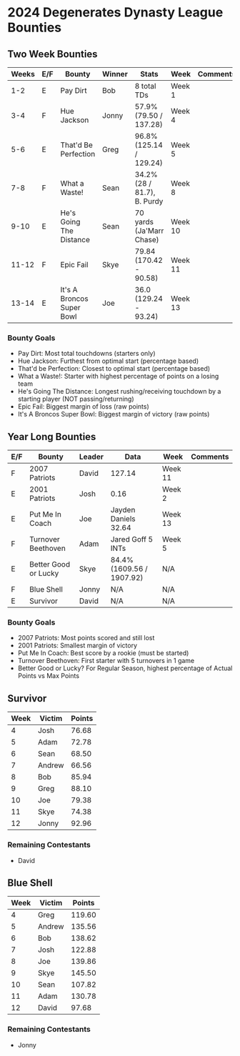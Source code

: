 # 2024 Degenerates Dynasty League Bounties

## Two Week Bounties

| Weeks | E/F | Bounty                    | Winner  | Stats                            | Week    | Comments |
|-------|-----|---------------------------|---------|----------------------------------|---------|----------|
| 1-2   | E   | Pay Dirt                  | Bob     | 8 total TDs                      | Week 1  |          |
| 3-4   | F   | Hue Jackson               | Jonny   | 57.9% (79.50 / 137.28)           | Week 4  |          |
| 5-6   | E   | That'd Be Perfection      | Greg    | 96.8% (125.14 / 129.24)          | Week 5  |          |
| 7-8   | F   | What a Waste!             | Sean    | 34.2% (28 / 81.7), B. Purdy      | Week 8  |          |
| 9-10  | E   | He's Going The Distance   | Sean    | 70 yards (Ja'Marr Chase)         | Week 10 |          |
| 11-12 | F   | Epic Fail                 | Skye    | 79.84 (170.42 - 90.58)           | Week 11 |          |
| 13-14 | E   | It's A Broncos Super Bowl | Joe     | 36.0 (129.24 - 93.24)            | Week 13 |          |                                                                                                    


### Bounty Goals

  - Pay Dirt: Most total touchdowns (starters only)
  - Hue Jackson: Furthest from optimal start (percentage based)
  - That'd be Perfection: Closest to optimal start (percentage based)
  - What a Waste!: Starter with highest percentage of points on a losing team
  - He's Going The Distance: Longest rushing/receiving touchdown by a starting player (NOT passing/returning)
  - Epic Fail: Biggest margin of loss (raw points)
  - It's A Broncos Super Bowl: Biggest margin of victory (raw points)

## Year Long Bounties

| E/F | Bounty               | Leader  | Data                      | Week    | Comments |
|-----|----------------------|---------|---------------------------|---------|----------|
| F   | 2007 Patriots        | David   | 127.14                    | Week 11 |          |
| E   | 2001 Patriots        | Josh    | 0.16                      | Week 2  |          |
| E   | Put Me In Coach      | Joe     | Jayden Daniels 32.64      | Week 13 |          |
| F   | Turnover Beethoven   | Adam    | Jared Goff 5 INTs         | Week 5  |          |
| E   | Better Good or Lucky | Skye    | 84.4% (1609.56 / 1907.92) | N/A     |          |
| F   | Blue Shell           | Jonny   | N/A                       | N/A     |          |
| E   | Survivor             | David   | N/A                       | N/A     |          |

### Bounty Goals

  - 2007 Patriots: Most points scored and still lost
  - 2001 Patriots: Smallest margin of victory
  - Put Me In Coach: Best score by a rookie (must be started)
  - Turnover Beethoven: First starter with 5 turnovers in 1 game
  - Better Good or Lucky? For Regular Season, highest percentage of Actual Points vs Max Points

## Survivor

| Week | Victim  | Points |
| ---- | ------- | ------ |
| 4    | Josh    | 76.68  |
| 5    | Adam    | 72.78  |
| 6    | Sean    | 68.50  |
| 7    | Andrew  | 66.56  |
| 8    | Bob     | 85.94  |
| 9    | Greg    | 88.10  |
| 10   | Joe     | 79.38  |
| 11   | Skye    | 74.38  |
| 12   | Jonny   | 92.96  |

### Remaining Contestants

  - David

## Blue Shell

| Week | Victim  | Points |
|------|---------|--------|
| 4    | Greg    | 119.60 |
| 5    | Andrew  | 135.56 |
| 6    | Bob     | 138.62 |
| 7    | Josh    | 122.88 |
| 8    | Joe     | 139.86 |
| 9    | Skye    | 145.50 |
| 10   | Sean    | 107.82 |
| 11   | Adam    | 130.78 |
| 12   | David   | 97.68  |

### Remaining Contestants

  - Jonny 

